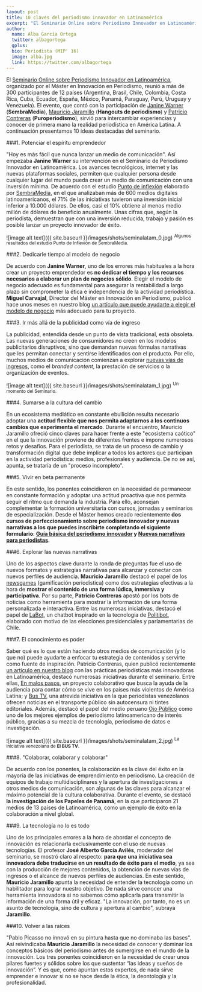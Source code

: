 ```yaml
---
layout: post
title: 10 claves del periodismo innovador en Latinoamérica
excerpt: "El Seminario Online sobre Periodismo Innovador en Latinoamérica, organizado por el Máster en Innovación en Periodismo, reunió a más de 300 participantes de 12 países (Argentina, Brasil, Chile, Colombia, Costa Rica, Cuba, Ecuador, España, México, Panamá, Paraguay, Perú, Uruguay y Venezuela). El evento, que contó con la participación de Janine Warner (SembraMedia), Mauricio Jaramillo (Hangouts de periodismo) y Patricio Contreras (Puroperiodismo), sirvió para intercambiar experiencias y conocer de primera mano la realidad periodística en América Latina. A continuación presentamos 10 ideas destacadas del seminario."
author:
  name: Alba García Ortega
  twitter: albagortega
  gplus:  
  bio: Periodista (MIP' 16)
  image: alba.jpg
  link: https://twitter.com/albagortega
---
```


El [Seminario Online sobre Periodismo Innovador en Latinoamérica](https://www.youtube.com/watch?v=HiJKAqZW3eQ), organizado por el Máster en Innovación en Periodismo, reunió a más de 300 participantes de 12 países (Argentina, Brasil, Chile, Colombia, Costa Rica, Cuba, Ecuador, España, México, Panamá, Paraguay, Perú, Uruguay y Venezuela). El evento, que contó con la participación de [Janine Warner](https://twitter.com/janinewarner?lang=es) (**SembraMedia**), [Mauricio Jaramillo](https://twitter.com/mauriciojaramil?lang=es) (**Hangouts de periodismo**) y [Patricio Contreras](https://twitter.com/pfcontrerasv?lang=en) (**Puroperiodismo**), sirvió para intercambiar experiencias y conocer de primera mano la realidad periodística en América Latina. A continuación presentamos 10 ideas destacadas del seminario. 

###1. Potenciar el espíritu emprendedor

"Hoy es más fácil que nunca lanzar un medio de comunicación". Así empezaba **Janine Warner** su intervención en el Seminario de Periodismo Innovador en Latinoamérica. Los avances tecnológicos, internet y las nuevas plataformas sociales, permiten que cualquier persona desde cualquier lugar del mundo pueda crear un medio de comunicación con una inversión mínima. De acuerdo con el estudio [Punto de inflexión](https://www.sembramedia.org/punto-inflexion-los-medios/) elaborado por [SembraMedia](https://www.sembramedia.org), en el que analizaban más de 600 medios digitales latinoamericanos, el 71% de las iniciativas tuvieron una inversión inicial inferior a 10.000 dólares. De ellos, casi el 10% obtiene al menos medio millón de dólares de beneficio anualmente. Unas cifras que, según la periodista, demuestran que con una inversión reducida, trabajo y pasión es posible lanzar un proyecto innovador de éxito. 

![image alt text]({{ site.baseurl }}/images/shots/seminalatam_0.jpg)
<sup>Algunos resultados del estudio Punto de Inflexión de SembraMedia.

###2. Dedicarle tiempo al modelo de negocio

De acuerdo con **Janine Warner**, uno de los errores más habituales a la hora crear un proyecto emprendedor es **no dedicar el tiempo y los recursos necesarios a elaborar un plan de negocios sólido**. Elegir el modelo de negocio adecuado es fundamental para asegurar la rentabilidad a largo plazo sin comprometer la ética e independencia de la actividad periodística. **Miguel Carvajal**, Director del Máster en Innovación en Periodismo, publicó hace unos meses en nuestro blog [un artículo que puede ayudarte a elegir el modelo de negocio](http://mip.umh.es/blog/2015/10/12/seis-modelos-negocio-periodismo-plataformas/) más adecuado para tu proyecto.  

###3. Ir más allá de la publicidad como vía de ingreso

La publicidad, entendida desde un punto de vista tradicional, está obsoleta. Las nuevas generaciones de consumidores no creen en los modelos publicitarios disruptivos, sino que demandan nuevas fórmulas narrativas que les permitan conectar y sentirse identificados con el producto. Por ello, muchos medios de comunicación comienzan a explorar [nuevas vías de ingresos](http://mip.umh.es/blog/2016/01/31/vias-ingresos-periodismo-monetizacion/), como el *branded content*, la prestación de servicios o la organización de eventos. 

![image alt text]({{ site.baseurl }}/images/shots/seminalatam_1.jpg)
<sup>Un momento del Seminario.

###4. Sumarse a la cultura del cambio

En un ecosistema mediático en constante ebullición resulta necesario adoptar una **actitud flexible que nos permita adaptarnos a los continuos cambios que experimenta el mercado**. Durante el encuentro, Mauricio Jaramillo ofreció cinco claves para hacer frente a este "ecosistema caótico" en el que la innovación proviene de diferentes frentes e impone numerosos retos y desafíos. Para el periodista, se trata de un proceso de cambio y transformación digital que debe implicar a todos los actores que participan en la actividad periodística: medios, profesionales y audiencia. De no se así, apunta, se trataría de un "proceso incompleto”.

###5. Vivir en beta permanente

En este sentido, los ponentes coincidieron en la necesidad de permanecer en constante formación y adoptar una actitud proactiva que nos permita seguir el ritmo que demanda la industria. Para ello, aconsejan complementar la formación universitaria con cursos, jornadas y seminarios de especialización. Desde el Máster hemos creado recientemente **dos cursos de perfeccionamiento sobre periodismo innovador y nuevas narrativas a los que puedes inscribirte completando el siguiente formulario**: **[Guía básica del periodismo innovador](https://goo.gl/forms/o0oOUVSjSdcwCC0L2) y [Nuevas narrativas para periodistas](https://goo.gl/forms/o0oOUVSjSdcwCC0L2)**.

###6. Explorar las nuevas narrativas

Uno de los aspectos clave durante la ronda de preguntas fue el uso de nuevos formatos y estrategias narrativas para alcanzar y conectar con nuevos perfiles de audiencia. **Mauricio Jaramillo** destacó el papel de los [newsgames](http://mip.umh.es/blog/2017/11/06/medios-formatos-gamificados/) (gamificación periodística) como dos estrategias efectivas a la hora de **mostrar el contenido de una forma lúdica, inmersiva y participativa**. Por su parte, **Patricio Contreras** apostó por los bots de noticias como herramienta para mostrar la información de una forma personalizada e interactiva. Entre las numerosas iniciativas, destacó el papel de [LaBot](https://twitter.com/robotlabot?lang=es), un chatbot inspirado en la tecnología de [Politibot](https://twitter.com/politibot?lang=es), elaborado con motivo de las elecciones presidenciales y parlamentarias de Chile.

###7. El conocimiento es poder

Saber qué es lo que están haciendo otros medios de comunicación (y lo que no) puede ayudarte a enfocar tu estrategia de contenidos y servirte como fuente de inspiración. Patricio Contreras, quien publicó recientemente [un artículo en nuestro blog](http://mip.umh.es/blog/2017/10/24/innovacion-periodismo-latinoamerica) con las prácticas periodísticas más innovadoras en Latinoamérica, destacó numerosas iniciativas durante el seminario. Entre ellas, [En malos pasos](http://dromomanos.com/), un proyecto colaborativo que busca la ayuda de la audiencia para contar cómo se vive en los países más violentos de América Latina; y [Bus TV](https://twitter.com/elbustv?lang=es), una atrevida iniciativa en la que periodistas venezolanos ofrecen noticias en el transporte público sin autocensura ni tintes editoriales. Además, destacó el papel del medio peruano [Ojo Público](https://ojo-publico.com/) como uno de los mejores ejemplos de periodismo latinoamericano de interés público, gracias a su mezcla de tecnología, periodismo de datos e investigación. 

![image alt text]({{ site.baseurl }}/images/shots/seminalatam_2.jpg)
<sup>La iniciativa venezolana de **El BUS TV**.

###8. "Colaborar, colaborar y colaborar"

De acuerdo con los ponentes, la colaboración es la clave del éxito en la mayoría de las iniciativas de emprendimiento en periodismo. La creación de equipos de trabajo multidisciplinares y la apertura de investigaciones a otros medios de comunicación, son algunas de las claves para alcanzar el máximo potencial de la cultura colaborativa. Durante el evento, se destacó **la investigación de los Papeles de Panamá**, en la que participaron 21 medios de 13 países de Latinoamérica, como un ejemplo de éxito en la colaboración a nivel global. 

###9. La tecnología no lo es todo

Uno de los principales errores a la hora de abordar el concepto de innovación es relacionarla exclusivamente con el uso de nuevas tecnologías. El profesor **José Alberto García Avilés**, moderador del seminario, se mostró claro al respecto: **para que una iniciativa sea innovadora debe traducirse en un resultado de éxito para el medio**, ya sea con la producción de mejores contenidos, la obtención de nuevas vías de ingresos o el alcance de nuevos perfiles de audiencias. En este sentido, **Mauricio Jaramillo** apunta la necesidad de entender la tecnología como un habilitador para lograr nuestro objetivo. De nada sirve conocer una herramienta innovadora si no sabemos cómo aplicarla para transmitir la información de una forma útil y eficaz. "La innovación, por tanto, no es un asunto de tecnología, sino de cultura y apertura al cambio", subraya **Jaramillo**. 

###10. Volver a las raíces

"Pablo Picasso no innovó en su pintura hasta que no dominaba las bases". Así reivindicaba **Mauricio** **Jaramillo** la necesidad de conocer y dominar los conceptos básicos del periodismo antes de sumergirse en el mundo de la innovación. Los tres ponentes coincidieron en la necesidad de crear unos pilares fuertes y sólidos sobre los que sustentar “las ideas y sueños de innovación”. Y es que, como apuntan estos expertos, de nada sirve emprender e innovar si no se hace desde la ética, la deontología y la profesionalidad. 